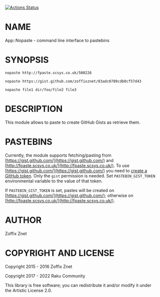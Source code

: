 [![Actions Status](https://github.com/raku-community-modules/App-Nopaste/workflows/test/badge.svg)](https://github.com/raku-community-modules/App-Nopaste/actions)

NAME
====

App::Nopaste - command line interface to pastebins

SYNOPSIS
========

    nopaste http://fpaste.scsys.co.uk/500226

    nopaste https://gist.github.com/zoffixznet/83adc0789cdb0cf57d43

    nopaste file1 dir/foo/file2 file3

DESCRIPTION
===========

This module allows to paste to create GitHub Gists as retrieve them.

PASTEBINS
=========

Currently, the module supports fetching/pasting from [https://gist.github.com/](https://gist.github.com/) and [http://fpaste.scsys.co.uk/](http://fpaste.scsys.co.uk/). To use [https://gist.github.com/](https://gist.github.com/) you need to [create a GitHub token](https://github.com/settings/tokens). Only the `gist` permission is needed. Set `PASTEBIN_GIST_TOKEN` environmental variable to the value of that token.

If `PASTEBIN_GIST_TOKEN` is set, pastes will be created on [https://gist.github.com/](https://gist.github.com/); otherwise on [http://fpaste.scsys.co.uk/](http://fpaste.scsys.co.uk/).

AUTHOR
======

Zoffix Znet

COPYRIGHT AND LICENSE
=====================

Copyright 2015 - 2016 Zoffix Znet

Copyright 2017 - 2022 Raku Community

This library is free software; you can redistribute it and/or modify it under the Artistic License 2.0.

